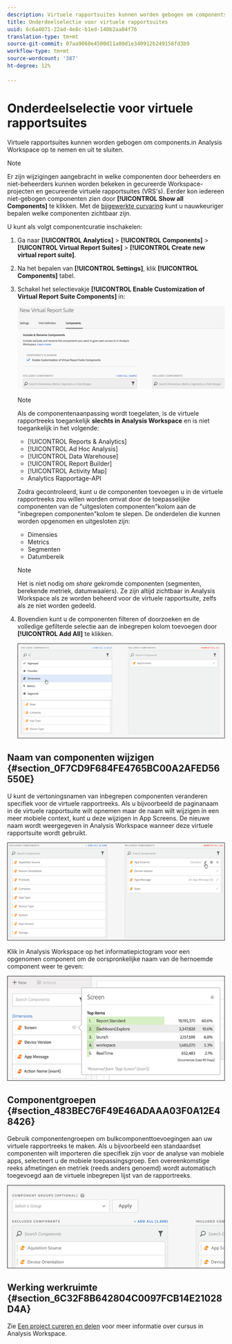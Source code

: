 ```yaml
---
description: Virtuele rapportsuites kunnen worden gebogen om components.in Analysis Workspace op te nemen en uit te sluiten.
title: Onderdeelselectie voor virtuele rapportsuites
uuid: 6c6a4071-22ad-4e8c-b1ed-140b2aa04f76
translation-type: tm+mt
source-git-commit: 07aa9068e4500d11a80d1e340912b249156fd3b9
workflow-type: tm+mt
source-wordcount: '387'
ht-degree: 12%

---
```



# Onderdeelselectie voor virtuele rapportsuites

Virtuele rapportsuites kunnen worden gebogen om components.in Analysis Workspace op te nemen en uit te sluiten.

>[!NOTE]
>
>Er zijn wijzigingen aangebracht in welke componenten door beheerders en niet-beheerders kunnen worden bekeken in gecureerde Workspace-projecten en gecureerde virtuele rapportsuites (VRS&#39;s). Eerder kon iedereen niet-gebogen componenten zien door **[!UICONTROL Show all Components]** te klikken. Met de [bijgewerkte curvaring](/help/analyze/analysis-workspace/curate-share/curate.md) kunt u nauwkeuriger bepalen welke componenten zichtbaar zijn.

U kunt als volgt componentcuratie inschakelen:

1. Ga naar **[!UICONTROL Analytics]** > **[!UICONTROL Components]** > **[!UICONTROL Virtual Report Suites]** > **[!UICONTROL Create new virtual report suite]**.
1. Na het bepalen van **[!UICONTROL Settings]**, klik **[!UICONTROL Components]** tabel.

1. Schakel het selectievakje **[!UICONTROL Enable Customization of Virtual Report Suite Components]** in:

   ![](assets/vrs-enable.png)

   >[!NOTE]
   >
   >Als de componentenaanpassing wordt toegelaten, is de virtuele rapportreeks toegankelijk **slechts in Analysis Workspace** en is niet toegankelijk in het volgende:
   >
   >* [!UICONTROL Reports & Analytics]
   >* [!UICONTROL Ad Hoc Analysis]
   >* [!UICONTROL Data Warehouse]
   >* [!UICONTROL Report Builder]
   >* [!UICONTROL Activity Map]
   >* Analytics Rapportage-API


   Zodra gecontroleerd, kunt u de componenten toevoegen u in de virtuele rapportreeks zou willen worden omvat door de toepasselijke componenten van de &quot;uitgesloten componenten&quot;kolom aan de &quot;inbegrepen componenten&quot;kolom te slepen. De onderdelen die kunnen worden opgenomen en uitgesloten zijn:

   * Dimensies
   * Metrics
   * Segmenten
   * Datumbereik

   >[!NOTE]
   >
   >Het is niet nodig om *share* gekromde componenten (segmenten, berekende metriek, datumwaaiers). Ze zijn altijd zichtbaar in Analysis Workspace als ze worden beheerd voor de virtuele rapportsuite, zelfs als ze niet worden gedeeld.

1. Bovendien kunt u de componenten filteren of doorzoeken en de volledige gefilterde selectie aan de inbegrepen kolom toevoegen door **[!UICONTROL Add All]** te klikken.

   ![](assets/vrs-add-all.png)

## Naam van componenten wijzigen {#section_0F7CD9F684FE4765BC00A2AFED56550E}

U kunt de vertoningsnamen van inbegrepen componenten veranderen specifiek voor de virtuele rapportreeks. Als u bijvoorbeeld de paginanaam in de virtuele rapportsuite wilt opnemen maar de naam wilt wijzigen in een meer mobiele context, kunt u deze wijzigen in App Screens. De nieuwe naam wordt weergegeven in Analysis Workspace wanneer deze virtuele rapportsuite wordt gebruikt.

![](assets/vrs-rename-component.png)

Klik in Analysis Workspace op het informatiepictogram voor een opgenomen component om de oorspronkelijke naam van de hernoemde component weer te geven:

![](assets/vrs-aw-renamed.png)

## Componentgroepen {#section_483BEC76F49E46ADAAA03F0A12E48426}

Gebruik componentengroepen om bulkcomponenttoevoegingen aan uw virtuele rapportreeks te maken. Als u bijvoorbeeld een standaardset componenten wilt importeren die specifiek zijn voor de analyse van mobiele apps, selecteert u de mobiele toepassingsgroep. Een overeenkomstige reeks afmetingen en metriek (reeds anders genoemd) wordt automatisch toegevoegd aan de virtuele inbegrepen lijst van de rapportreeks.

![](assets/vrs-comp-grp.png)

## Werking werkruimte {#section_6C32F8B642804C0097FCB14E21028D4A}

Zie [Een project cureren en delen](https://docs.adobe.com/content/help/en/analytics/analyze/analysis-workspace/curate-share/curate.html) voor meer informatie over cursus in Analysis Workspace.

